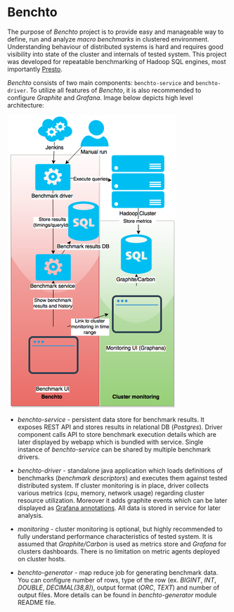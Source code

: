 # Benchto

The purpose of _Benchto_ project is to provide easy and manageable way to define, run and analyze _macro benchmarks_
in clustered environment. Understanding behaviour of distributed systems is hard and requires good visibility into
state of the cluster and internals of tested system. This project was developed for repeatable benchmarking of
Hadoop SQL engines, most importantly [Presto](https://prestodb.io/).

_Benchto_ consists of two main components: `benchto-service` and `benchto-driver`. To utilize all features of _Benchto_,
it is also recommended to configure _Graphite_ and _Grafana_. Image below depicts high level architecture:

![Benchto high level architecture](docs/img/high-level-architecture.png?raw=true "Benchto high level architecture")

- _benchto-service_ - persistent data store for benchmark results. It exposes REST API and stores results in relational
DB (_Postgres_). Driver component calls API to store benchmark execution details which are later displayed by webapp
which is bundled with service. Single instance of _benchto-service_ can be shared by multiple benchmark drivers.

- _benchto-driver_ - standalone java application which loads definitions of benchmarks (_benchmark descriptors_) and
executes them against tested distributed system. If cluster monitoring is in place, driver collects various metrics
(cpu, memory, network usage) regarding cluster resource utilization. Moreover it adds graphite events which can be
later displayed as [Grafana annotations](http://docs.grafana.org/reference/annotations/). All data is stored in service
for later analysis.

- _monitoring_ - cluster monitoring is optional, but highly recommended to fully understand performance characteristics
of tested system. It is assumed that _Graphite/Carbon_ is used as metrics store and _Grafana_ for clusters dashboards.
There is no limitation on metric agents deployed on cluster hosts.

- _benchto-generator_ - map reduce job for generating benchmark data. You can configure number of rows, type of the
row (ex. _BIGINT_, _INT_, _DOUBLE_, _DECIMAL(38,8)_), output format (_ORC_, _TEXT_) and number of output files. More
details can be found in _benchto-generator_ module README file.
